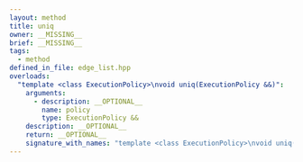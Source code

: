 ```yaml
---
layout: method
title: uniq
owner: __MISSING__
brief: __MISSING__
tags:
  - method
defined_in_file: edge_list.hpp
overloads:
  "template <class ExecutionPolicy>\nvoid uniq(ExecutionPolicy &&)":
    arguments:
      - description: __OPTIONAL__
        name: policy
        type: ExecutionPolicy &&
    description: __OPTIONAL__
    return: __OPTIONAL__
    signature_with_names: "template <class ExecutionPolicy>\nvoid uniq(ExecutionPolicy && policy)"
---
```

